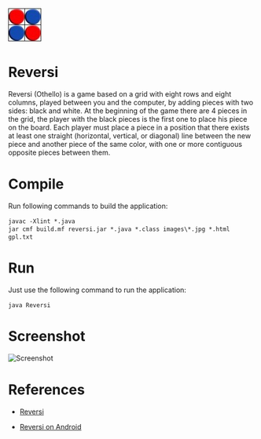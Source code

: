 ![reversi](images/reversi.jpg)
============
# Reversi
Reversi (Othello) is a game based on a grid with eight rows and eight columns, played between you and the computer, by adding pieces with two sides: black and white.
At the beginning of the game there are 4 pieces in the grid, the player with the black pieces is the first one to place his piece on the board.
Each player must place a piece in a position that there exists at least one straight (horizontal, vertical, or diagonal) line between the new piece and another piece of the same color, with one or more contiguous opposite pieces between them. 


# Compile
Run following commands to build the application:
```
javac -Xlint *.java
jar cmf build.mf reversi.jar *.java *.class images\*.jpg *.html gpl.txt
```

# Run
Just use the following command to run the application:
```
java Reversi
```

# Screenshot

![Screenshot](https://raw.githubusercontent.com/javalc6/reversi/master/images/screenshot.png)

# References

- [Reversi](https://thesaurus.altervista.org/revers-help)

- [Reversi on Android](https://play.google.com/store/apps/details?id=livio.reversi)
